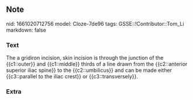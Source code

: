 ## Note
nid: 1661020712756
model: Cloze-7de96
tags: GSSE::!Contributor::Tom_Li
markdown: false

### Text
<div>
  The a gridiron incision, skin incision is through the junction of
  the {{c1::outer}} and {{c1::middle}} thirds of a line drawn from
  the {{c2::anterior superior iliac spine}} to the
  {{c2::umbilicus}} and can be made either {{c3::parallel to the
  iliac crest}} or {{c3::transversely}}.
</div>

### Extra

